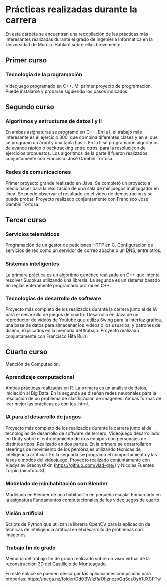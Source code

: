 # Prácticas realizadas durante la carrera

En esta carpeta se encuentran una recopilación de las prácticas más interesantes realizadas durante el grado de Ingeniería Informática en la Universidad de Murcia. Hablaré sobre ellas brevemente.

## Primer curso
### Tecnología de la programación
Videojuego programado en C++. Mi primer proyecto de programación. Puede instalarse y probarse siguiendo los pasos indicados.

## Segundo curso
### Algoritmos y estructuras de datos I y II
En ambas asignaturas se programó en C++. En la I, el trabajo más interesante es el ejercicio 300, que combina diferentes clases y en el que se programó un árbol y una tabla hash. En la II se programaron algoritmos de avance rápido o backtracking entre otros, para la resoluciçon de ejercicios propuestos. Los algoritmos de la parte II fueron realizados conjuntamente con Francisco José Gambín Tortosa.
### Redes de comunicaciones
Primer proyecto grande realizado en Java. Se completó un proyecto a medio hacer para la realización de una sala de minijuegos multijugador en línea. Se puede observar el resultado en el vídeo de demostración y se puede probar. Proyecto realizado conjuntamente con Francisco José Gambín Tortosa.

## Tercer curso
### Servicios telemáticos
Programación de un gestor de peticiones HTTP en C. Configuración de servicios de red como un servidor de correo apache o un DNS, entre otros.
### Sistemas inteligentes
La primera práctica es un algoritmo genético realizado en C++ que intenta resolver Sudokus utilizando una librería. La segunda es un sistema basado en reglas enteramente  programado por mi en C++.
### Tecnologías de desarrollo de software
Proyecto más completo de los realizados durante la carrera junto al de IA para el desarrollo de juegos de cuarto. Desarrollo en Java de un reproductor de vídeos de Youtube que utiliza Swing para la interfaz gráfica, una base de datos para almacenar los vídeos o los usuarios, y patrones de diseño, explicados en la memoria del trabajo. Proyecto realizado conjuntamente con Francisco Hita Ruiz.

## Cuarto curso
Mención de Computación.
### Aprendizaje computacional
Ambas prácticas realizadas en R. La primera es un análisis de datos, iniciación al Big Data. En la segunda se diseñan redes neuronales para la resolución de un problema de clasificación de imágenes. Ambas formas de leer mejor las prácticas es con los .html.
### IA para el desarrollo de juegos
Proyecto más completo de los realizados durante la carrera junto al de tecnologías de desarrollo de software de tercero. Videojuego desarrollado en Unity sobre el enfrentamiento de dos equipos con personajes de distintos tipos .Realizado en dos partes. En la primera se desarrollaron steerings de movimiento de los personajes utilizando técnicas de inteligencia artificial. En la segunda se programó el comportamiento y las fases o modos del videojuego. Proyecto realizado conjuntamente con Vladyslav Grechyshkin (https://github.com/vlad-gre/) y Nicolás Fuentes Turpín (nicofutur8).
### Modelado de minihabitación con Blender
Modelado en Blender de una habitación en pequeña escala. Enmarcado en la asignatura Fundamentos computacionales de los videojuegos de cuarto.
### Visión artificial
Scripts de Python que utilizan la librería OpenCV para la aplicación de técnicas de inteligencia artifical en el desarrollo de problemas con imágenes.
### Trabajo fin de grado
Memoria del trabajo fin de grado realizado sobre un visor virtual de la reconstrucción 3D del Castillejo de Monteagudo.

En este enlace se pueden descargar las aplicaciones compiladas para probarlas: https://mega.nz/folder/Dd0BWIzR#OhznezoQqSczOyhTJXCPTw
